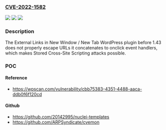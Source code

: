 ### [CVE-2022-1582](https://cve.mitre.org/cgi-bin/cvename.cgi?name=CVE-2022-1582)
![](https://img.shields.io/static/v1?label=Product&message=External%20Links%20in%20New%20Window%20%2F%20New%20Tab&color=blue)
![](https://img.shields.io/static/v1?label=Version&message=1.43%3C%201.43%20&color=brighgreen)
![](https://img.shields.io/static/v1?label=Vulnerability&message=CWE-79%20Cross-site%20Scripting%20(XSS)&color=brighgreen)

### Description

The External Links in New Window / New Tab WordPress plugin before 1.43 does not properly escape URLs it concatenates to onclick event handlers, which makes Stored Cross-Site Scripting attacks possible.

### POC

#### Reference
- https://wpscan.com/vulnerability/cbb75383-4351-4488-aaca-ddb0f6f120cd

#### Github
- https://github.com/20142995/nuclei-templates
- https://github.com/ARPSyndicate/cvemon

